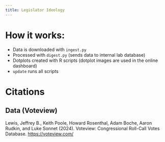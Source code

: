 ```yaml
---
title: Legislator Ideology
---
```


# How it works:

- Data is downloaded with `ingest.py`
- Processed with `digest.py` (sends data to internal lab database)
- Dotplots created with R scripts (dotplot images are used in the online dashboard)
- `update` runs all scripts

# Citations

## Data (Voteview)

Lewis, Jeffrey B., Keith Poole, Howard Rosenthal, Adam Boche, Aaron Rudkin, and Luke Sonnet (2024). Voteview: Congressional Roll-Call Votes Database. https://voteview.com/



